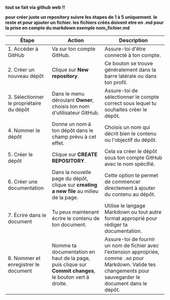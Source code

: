 **tout se fait via github web !!**

**pour créer juste un repository suivre les étapes de 1 à 5 uniquement. le reste et pour ajouter un fichier. les fichiers créés doivent etre en .md pour la prise en compte du markdown exemple nom_fichier.md**


| Étape                                          | Action                                                                                             | Description |
|------------------------------------------------|----------------------------------------------------------------------------------------------------|-------------|
| 1. Accéder à GitHub                            | Va sur ton compte GitHub.                                                                          | Assure-toi d'être connecté à ton compte. |
| 2. Créer un nouveau dépôt                      | Clique sur **New repository**.                                                                     | Ce bouton se trouve généralement dans la barre latérale ou dans ton profil. |
| 3. Sélectionner le propriétaire du dépôt       | Dans le menu déroulant **Owner**, choisis ton nom d'utilisateur GitHub.                            | Assure-toi de sélectionner le compte correct sous lequel tu souhaites créer le dépôt. |
| 4. Nommer le dépôt                             | Donne un nom à ton dépôt dans le champ prévu à cet effet.                                          | Choisis un nom qui décrit bien le contenu ou l'objectif du dépôt. |
| 5. Créer le dépôt                              | Clique sur **CREATE REPOSITORY**.                                                                  | Cela va créer le dépôt sous ton compte GitHub avec le nom spécifié. |
| 6. Créer une documentation                     | Dans la nouvelle page du dépôt, clique sur **creating a new file** au milieu de la page.           | Cette option te permet de commencer directement à ajouter du contenu au dépôt. |
| 7. Écrire dans le document                     | Tu peux maintenant écrire le contenu de ton document.                                              | Utilise le langage Markdown ou tout autre format approprié pour rédiger ta documentation. |
| 8. Nommer et enregistrer le document           | Nomme ta documentation en haut de la page, puis clique sur **Commit changes**, le bouton vert à droite. | Assure-toi de fournir un nom de fichier avec l'extension appropriée, comme `.md` pour Markdown. Valide tes changements pour sauvegarder le document dans le dépôt. |
